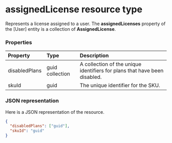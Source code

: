 # assignedLicense resource type

Represents a license assigned to a user. The **assignedLicenses** property of the [User] entity is a collection of **AssignedLicense**.


### Properties
| Property	   | Type	|Description|
|:---------------|:--------|:----------|
|disabledPlans|guid collection|A collection of the unique identifiers for plans that have been disabled.|
|skuId|guid|The unique identifier for the SKU.|


### JSON representation

Here is a JSON representation of the resource.

<!-- {
  "blockType": "resource",
  "optionalProperties": [

  ],
  "@odata.type": "microsoft.graph.assignedlicense"
}-->

```json
{
  "disabledPlans": ["guid"],
  "skuId": "guid"
}

```


<!-- uuid: 8fcb5dbc-d5aa-4681-8e31-b001d5168d79
2015-10-25 14:57:30 UTC -->
<!-- {
  "type": "#page.annotation",
  "description": "assignedLicense resource",
  "keywords": "",
  "section": "documentation",
  "tocPath": ""
}-->